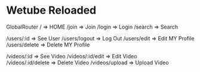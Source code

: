 # Wetube Reloaded

GlobalRouter
/ => HOME
/join => Join
/login => Login
/search => Search

/users/:id => See User
/users/logout => Log Out
/users/edit => Edit MY Profile
/users/delete => Delete MY Profile

/videos/:id => See Video
/videos/:id/edit => Edit Video  
/videos/:id/delete => Delete Video
/videos/upload => Upload Video
